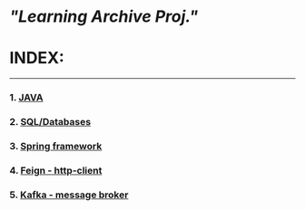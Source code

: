 # *"Learning Archive Proj."*

# INDEX:

-----

### 1. [JAVA](root/JAVA/basics.md)
### 2. [SQL/Databases](root/SQL/basics.md)
### 3. [Spring framework](root/spring/basics.md)
### 4. [Feign - http-client](root/feign-client/basics.md)
### 5. [Kafka - message broker](root/kafka/basics.md)